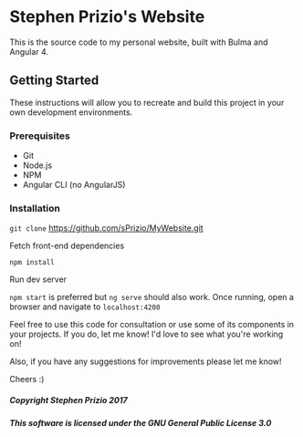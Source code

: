 # Stephen Prizio's Website

This is the source code to my personal website, built with Bulma and Angular 4.

## Getting Started

These instructions will allow you to recreate and build this project in your own development environments.

### Prerequisites

- Git  
- Node.js
- NPM  
- Angular CLI (no AngularJS)

### Installation

`git clone` https://github.com/sPrizio/MyWebsite.git

Fetch front-end dependencies

`npm install`

Run dev server

`npm start` is preferred but `ng serve` should also work. Once running, open a browser and navigate to `localhost:4200`

Feel free to use this code for consultation or use some of its components in your projects. If you do, let me know! I'd
love to see what you're working on!

Also, if you have any suggestions for improvements please let me know!

Cheers :)

##### Copyright Stephen Prizio 2017
##### This software is licensed under the GNU General Public License 3.0

